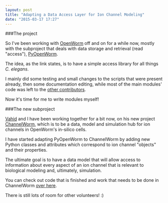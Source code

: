 ```yaml
---
layout: post
title: "Adapting a Data Access Layer for Ion Channel Modeling"
date: "2015-03-17 17:27"
---
```


###The project

So I've been working with [OpenWorm](http://www.openworm.org/) off and on for a while now, mostly with the subproject that deals with data storage and retrieval (read "access"), [PyOpenWorm](https://github.com/openworm/PyOpenWorm/#pyopenworm).

The idea, as the link states, is to have a simple access library for all things *C. elegans*.

I mainly did some testing and small changes to the scripts that were present already, then some documentation editing, while most of the main modules' code was left to the [other contributors](https://github.com/openworm/PyOpenWorm/network/members).

Now it's time for me to write modules myself!

###The new subproject

[Vahid](https://github.com/VahidGh) and I have been working together for a bit now, on his new project [ChannelWorm](https://github.com/VahidGh/ChannelWorm#channelworm), which is to be a data, model and simulation hub for ion channels in OpenWorm's in-silico cells.

I have started adapting PyOpenWorm to ChannelWorm by adding new Python classes and attributes which correspond to ion channel "objects" and their properties.

The ultimate goal is to have a data model that will allow access to information about every aspect of an ion channel that is relevant to biological modeling and, ultimately, simulation.

You can check out code that is finished and work that needs to be done in ChannelWorm [over here](https://github.com/VahidGh/ChannelWorm).

There is still lots of room for other volunteers! :)
